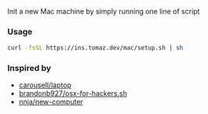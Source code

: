 Init a new Mac machine by simply running one line of script

### Usage

```sh
curl -fsSL https://ins.tomaz.dev/mac/setup.sh | sh
```


### Inspired by

- [carousell/laptop](https://github.com/carousell/laptop)
- [brandonb927/osx-for-hackers.sh](https://gist.github.com/brandonb927/3195465])
- [nnja/new-computer](https://github.com/nnja/new-computer)